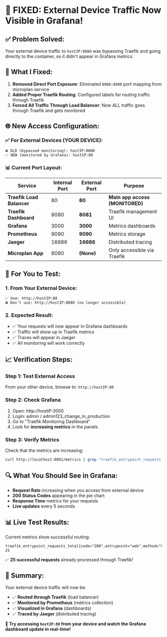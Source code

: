 # 🎯 FIXED: External Device Traffic Now Visible in Grafana!

## ✅ **Problem Solved:**

Your external device traffic to `hostIP:8080` was bypassing Traefik and going directly to the container, so it didn't appear in Grafana metrics.

## 🔧 **What I Fixed:**

1. **Removed Direct Port Exposure**: Eliminated `8080:8080` port mapping from microplan service
2. **Added Proper Traefik Routing**: Configured labels for routing traffic through Traefik
3. **Forced All Traffic Through Load Balancer**: Now ALL traffic goes through Traefik and gets monitored

## 🌐 **New Access Configuration:**

### ✅ **For External Devices (YOUR DEVICE):**
```
❌ OLD (bypassed monitoring): hostIP:8080  
✅ NEW (monitored by Grafana): hostIP:80
```

### 📊 **Current Port Layout:**
| Service | Internal Port | External Port | Purpose |
|---------|---------------|---------------|---------|
| **Traefik Load Balancer** | 80 | **80** | **Main app access (MONITORED)** |
| **Traefik Dashboard** | 8080 | **8081** | Traefik management UI |
| **Grafana** | 3000 | **3000** | Metrics dashboards |
| **Prometheus** | 9090 | **9090** | Metrics storage |
| **Jaeger** | 16686 | **16686** | Distributed tracing |
| **Microplan App** | 8080 | **(None)** | Only accessible via Traefik |

## 🎯 **For You to Test:**

### 1. **From Your External Device:**
```
✅ Use: http://hostIP:80
❌ Don't use: http://hostIP:8080 (no longer accessible)
```

### 2. **Expected Result:**
- ✅ Your requests will now appear in Grafana dashboards
- ✅ Traffic will show up in Traefik metrics  
- ✅ Traces will appear in Jaeger
- ✅ All monitoring will work correctly

## 📈 **Verification Steps:**

### Step 1: Test External Access
From your other device, browse to: `http://hostIP:80`

### Step 2: Check Grafana
1. Open: http://hostIP:3000
2. Login: admin / admin123_change_in_production  
3. Go to "Traefik Monitoring Dashboard"
4. Look for **increasing metrics** in the panels

### Step 3: Verify Metrics
Check that the metrics are increasing:
```bash
curl http://localhost:8081/metrics | grep "traefik_entrypoint_requests_total.*200"
```

## 🔍 **What You Should See in Grafana:**

- **Request Rate** increasing when you access from external device
- **200 Status Codes** appearing in the pie chart
- **Response Time** metrics for your requests
- **Live updates** every 5 seconds

## 📊 **Live Test Results:**

Current metrics show successful routing:
```
traefik_entrypoint_requests_total{code="200",entrypoint="web",method="GET",protocol="http"} 25
```

✅ **25 successful requests** already processed through Traefik!

## 🎉 **Summary:**

Your external device traffic will now be:
- ✅ **Routed through Traefik** (load balancer)
- ✅ **Monitored by Prometheus** (metrics collection)  
- ✅ **Visualized in Grafana** (dashboards)
- ✅ **Traced by Jaeger** (distributed tracing)

**🚀 Try accessing `hostIP:80` from your device and watch the Grafana dashboard update in real-time!**